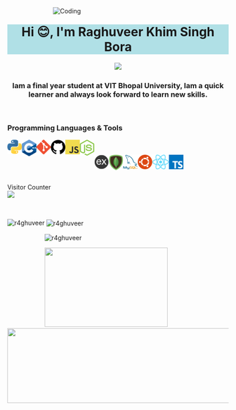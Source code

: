 <img align="right"  alt="Coding" width="400" src="https://media.tenor.com/GfSX-u7VGM4AAAAC/coding.gif">
<h1 align="center" style="background-color:powderblue;">Hi 😊, I'm Raghuveer Khim Singh Bora</h1>
<p align='center'>
  <a href='mailto:raghuveerofficial08@gmail.com'><img src="https://img.shields.io/badge/gmail-D14836?&style=for-the-badge&logo=gmail&logoColor=white"></a>
</p>

<h3 align="center">Iam a final year student at VIT Bhopal University, Iam a quick learner and always look forward to learn new skills.</h3> 


<br />

### Programming Languages & Tools

<img align="left" alt="icon" width="33px" padding-bottom="15px" src="https://github.com/the-other-mariana/the-other-mariana/blob/master/images/py-logo.png" />
<img align="left" alt="icon" width="33px" padding-bottom="15px" src="https://github.com/the-other-mariana/the-other-mariana/blob/master/images/cpp-logo.png" />
<img align="left" alt="icon" width="33px" padding-bottom="15px" src="https://github.com/the-other-mariana/the-other-mariana/blob/master/images/git-logo.png" />
<img align="left" alt="icon" width="33px" padding-bottom="15px" src="https://github.com/the-other-mariana/the-other-mariana/blob/master/images/gh-logo.png" />
<img align="left" alt="icon" width="33px" padding-bottom="15px" src="https://github.com/the-other-mariana/the-other-mariana/blob/master/images/js-logo.png" />
<img align="left" alt="icon" width="33px" padding-bottom="15px" src="https://github.com/the-other-mariana/the-other-mariana/blob/master/images/node-logo.png" />

<br />
<br />

<img align="left" alt="icon" width="33px" padding-bottom="15px" src="https://github.com/the-other-mariana/the-other-mariana/blob/master/images/express-logo.png" />
<img align="left" alt="icon" width="33px" padding-bottom="15px" src="https://github.com/the-other-mariana/the-other-mariana/blob/master/images/mongoDB-logo.png" />
<img align="left" alt="icon" width="33px" padding-bottom="15px" src="https://github.com/the-other-mariana/the-other-mariana/blob/master/images/mysql-logo.png" />
<img align="left" alt="icon" width="33px" padding-bottom="15px" src="https://github.com/the-other-mariana/the-other-mariana/blob/master/images/ubuntu-logo.png" />
<img align="left" alt="icon" height="33px" padding-bottom="15px" src="https://github.com/the-other-mariana/the-other-mariana/blob/master/images/react.png" />
<img align="left" alt="icon" height="33px" padding-bottom="15px" src="https://github.com/the-other-mariana/the-other-mariana/blob/master/images/ts.png" />

<br />
<br />
<br />

<p align="left" > 
  Visitor Counter <br/>
  <img src="https://profile-counter.glitch.me/r4ghuveer/count.svg" />
</p>


<br />


<p align="center">
  <p><img align="left" src="https://github-readme-stats.vercel.app/api/top-langs?username=r4ghuveer&show_icons=true&locale=en&layout=compact&theme=material-palenight" height="180px" alt="r4ghuveer" /></p>
  <p>&nbsp;<img align="center" src="https://github-readme-stats.vercel.app/api?username=r4ghuveer&show_icons=true&locale=en&theme=material-palenight" alt="r4ghuveer" height="180px" /></p>
  <p><img align="center" src="https://github-readme-streak-stats.herokuapp.com/?user=r4ghuveer&theme=material-palenight" alt="r4ghuveer" height="200px"  /></p>
  <img height="180" width="280" src="https://user-images.githubusercontent.com/101916585/258610667-9a09712c-92db-4cb2-8935-c4b878a378a1.png" style="display: inline;" > </img>
  <a href="https://github.com/r4ghuveer/Tracy"><img align="center" src="https://github-readme-stats.vercel.app/api/pin/?username=r4ghuveer&repo=Tracy&theme=material-palenight" height="170px" width = "507px" style="display : inline;"/></a>&nbsp;
</p>


